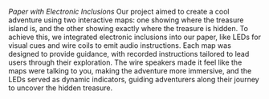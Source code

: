 *Paper with Electronic Inclusions*
Our project aimed to create a cool adventure using two interactive maps: one showing where the treasure island is, and the other showing exactly where the treasure is hidden. To achieve this, we integrated electronic inclusions into our paper, like LEDs for visual cues and wire coils to emit audio instructions. Each map was designed to provide guidance, with recorded instructions tailored to lead users through their exploration. The wire speakers made it feel like the maps were talking to you, making the adventure more immersive, and the LEDs served as dynamic indicators, guiding adventurers along their journey to uncover the hidden treasure.
